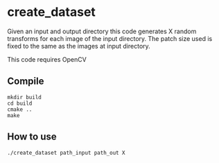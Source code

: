 # create_dataset

Given an input and output directory this code generates X random transforms 
for each image of the input directory.
The patch size used is fixed to the same as the images at input directory.

This code requires OpenCV


Compile
-------
```
mkdir build
cd build
cmake ..
make
```


How to use
----------
```
./create_dataset path_input path_out X
```
